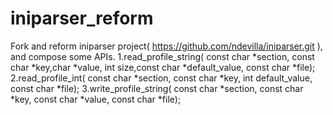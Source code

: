 # iniparser_reform
Fork and reform iniparser project( https://github.com/ndevilla/iniparser.git ), and compose some APIs.
1.read_profile_string( const char *section, const char *key,char *value, int size,const char *default_value, const char *file);
2.read_profile_int( const char *section, const char *key, int default_value, const char *file);
3.write_profile_string( const char *section, const char *key, const char *value, const char *file);
